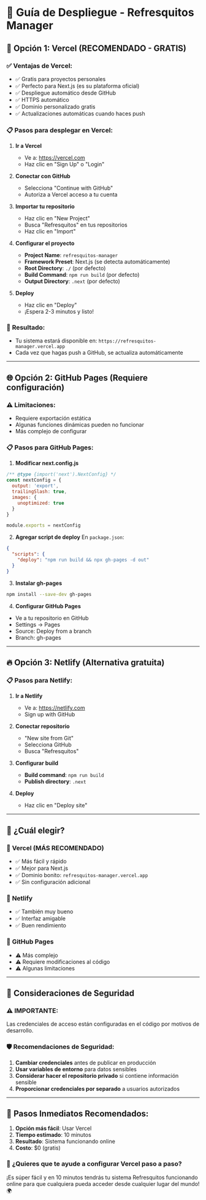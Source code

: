 # 🚀 Guía de Despliegue - Refresquitos Manager

## 🌟 **Opción 1: Vercel (RECOMENDADO - GRATIS)**

### ✅ **Ventajas de Vercel:**
- ✅ Gratis para proyectos personales
- ✅ Perfecto para Next.js (es su plataforma oficial)
- ✅ Despliegue automático desde GitHub
- ✅ HTTPS automático
- ✅ Dominio personalizado gratis
- ✅ Actualizaciones automáticas cuando haces push

### 📋 **Pasos para desplegar en Vercel:**

1. **Ir a Vercel**
   - Ve a: https://vercel.com
   - Haz clic en "Sign Up" o "Login"

2. **Conectar con GitHub**
   - Selecciona "Continue with GitHub"
   - Autoriza a Vercel acceso a tu cuenta

3. **Importar tu repositorio**
   - Haz clic en "New Project"
   - Busca "Refresquitos" en tus repositorios
   - Haz clic en "Import"

4. **Configurar el proyecto**
   - **Project Name**: `refresquitos-manager`
   - **Framework Preset**: Next.js (se detecta automáticamente)
   - **Root Directory**: `./` (por defecto)
   - **Build Command**: `npm run build` (por defecto)
   - **Output Directory**: `.next` (por defecto)

5. **Deploy**
   - Haz clic en "Deploy"
   - ¡Espera 2-3 minutos y listo!

### 🎯 **Resultado:**
- Tu sistema estará disponible en: `https://refresquitos-manager.vercel.app`
- Cada vez que hagas push a GitHub, se actualiza automáticamente

---

## 🌐 **Opción 2: GitHub Pages (Requiere configuración)**

### ⚠️ **Limitaciones:**
- Requiere exportación estática
- Algunas funciones dinámicas pueden no funcionar
- Más complejo de configurar

### 📋 **Pasos para GitHub Pages:**

1. **Modificar next.config.js**
```javascript
/** @type {import('next').NextConfig} */
const nextConfig = {
  output: 'export',
  trailingSlash: true,
  images: {
    unoptimized: true
  }
}

module.exports = nextConfig
```

2. **Agregar script de deploy**
En `package.json`:
```json
{
  "scripts": {
    "deploy": "npm run build && npx gh-pages -d out"
  }
}
```

3. **Instalar gh-pages**
```bash
npm install --save-dev gh-pages
```

4. **Configurar GitHub Pages**
- Ve a tu repositorio en GitHub
- Settings → Pages
- Source: Deploy from a branch
- Branch: gh-pages

---

## 🔥 **Opción 3: Netlify (Alternativa gratuita)**

### 📋 **Pasos para Netlify:**

1. **Ir a Netlify**
   - Ve a: https://netlify.com
   - Sign up with GitHub

2. **Conectar repositorio**
   - "New site from Git"
   - Selecciona GitHub
   - Busca "Refresquitos"

3. **Configurar build**
   - **Build command**: `npm run build`
   - **Publish directory**: `.next`

4. **Deploy**
   - Haz clic en "Deploy site"

---

## 🎯 **¿Cuál elegir?**

### 🥇 **Vercel (MÁS RECOMENDADO)**
- ✅ Más fácil y rápido
- ✅ Mejor para Next.js
- ✅ Dominio bonito: `refresquitos-manager.vercel.app`
- ✅ Sin configuración adicional

### 🥈 **Netlify**
- ✅ También muy bueno
- ✅ Interfaz amigable
- ✅ Buen rendimiento

### 🥉 **GitHub Pages**
- ⚠️ Más complejo
- ⚠️ Requiere modificaciones al código
- ⚠️ Algunas limitaciones

---

## 🔐 **Consideraciones de Seguridad**

### ⚠️ **IMPORTANTE:**
Las credenciales de acceso están configuradas en el código por motivos de desarrollo.

### 🛡️ **Recomendaciones de Seguridad:**
1. **Cambiar credenciales** antes de publicar en producción
2. **Usar variables de entorno** para datos sensibles
3. **Considerar hacer el repositorio privado** si contiene información sensible
4. **Proporcionar credenciales por separado** a usuarios autorizados

---

## 🚀 **Pasos Inmediatos Recomendados:**

1. **Opción más fácil**: Usar Vercel
2. **Tiempo estimado**: 10 minutos
3. **Resultado**: Sistema funcionando online
4. **Costo**: $0 (gratis)

### 🎯 **¿Quieres que te ayude a configurar Vercel paso a paso?**

¡Es súper fácil y en 10 minutos tendrás tu sistema Refresquitos funcionando online para que cualquiera pueda acceder desde cualquier lugar del mundo! 🌍 